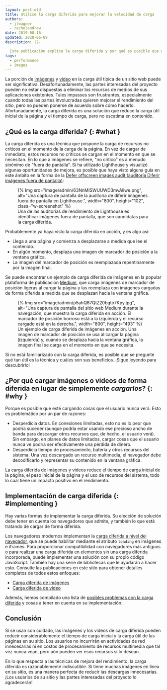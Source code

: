 ```yaml
---
layout: post-old
title: Utilice la carga diferida para mejorar la velocidad de carga
authors:
  - jlwagner
  - rachelandrew
date: 2019-08-16
updated: 2020-06-09
description: |2-

  Esta publicación explica la carga diferida y por qué es posible que desee cargar elementos en su sitio de forma diferida.
tags:
  - performance
  - images
---
```


La porción de [imágenes](http://beta.httparchive.org/reports/state-of-images?start=earliest&end=latest) y [video](http://beta.httparchive.org/reports/page-weight#bytesVideo) en la carga útil típica de un sitio web puede ser significativa. Desafortunadamente, las partes interesadas del proyecto pueden no estar dispuestas a eliminar los recursos de medios de sus aplicaciones existentes. Tales impasses son frustrantes, especialmente cuando todas las partes involucradas quieren mejorar el rendimiento del sitio, pero no pueden ponerse de acuerdo sobre cómo hacerlo. Afortunadamente, la carga diferida es una solución que reduce la carga útil inicial de la página *y* el tiempo de carga, pero no escatima en contenido.

## ¿Qué es la carga diferida? {: #what }

La carga diferida es una técnica que pospone la carga de recursos no críticos en el momento de la carga de la página. En vez de cargar de inmediato, estos recursos no críticos se cargan en el momento en que se necesitan. En lo que a imágenes se refiere, "no crítico" es a menudo sinónimo de "fuera de pantalla". Si ha utilizado Lighthouse y visualizó algunas oportunidades de mejora, es posible que haya visto alguna guía en este ámbito en la forma de la [Defer offscreen images audit (auditoría Diferir imágenes fuera de pantalla)](/offscreen-images/):

<figure class="w-figure">{% Img src="image/admin/63NnMISWUUWD3mvAliwe.png", alt="Una captura de pantalla de la auditoría de diferir imágenes fuera de pantalla en Lighthouse.", width="800", height="102", class="w-screenshot" %}<figcaption class="w-figcaption"> Una de las auditorías de rendimiento de Lighthouse es identificar imágenes fuera de pantalla, que son candidatas para la carga diferida.</figcaption></figure>

Probablemente ya haya visto la carga diferida en acción, y es algo así:

- Llega a una página y comienza a desplazarse a medida que lee el contenido.
- En algún momento, desplaza una imagen de marcador de posición a la ventana gráfica.
- La imagen del marcador de posición es reemplazada repentinamente por la imagen final.

Se puede encontrar un ejemplo de carga diferida de imágenes en la popular plataforma de publicación [Medium](https://medium.com/), que carga imágenes de marcador de posición ligeras al cargar la página y las reemplaza con imágenes cargadas de forma diferida a medida que se desplazan hacia la ventana gráfica.

<figure class="w-figure">{% Img src="image/admin/p5ahQ67QtZ20bgto7Kpy.jpg", alt="Una captura de pantalla del sitio web Medium durante la navegación, que muestra la carga diferida en acción. El marcador de posición borroso está a la izquierda y el recurso cargado está en la derecha.", width="800", height="493" %}<figcaption class="w-figcaption"> Un ejemplo de carga diferida de imágenes en acción. Una imagen de marcador de posición se usa al cargar la página (izquierda) y, cuando se desplaza hacia la ventana gráfica, la imagen final se carga en el momento en que se necesita.</figcaption></figure>

Si no está familiarizado con la carga diferida, es posible que se pregunte qué tan útil es la técnica y cuáles son sus beneficios. ¡Sigue leyendo para descubrirlo!

## ¿Por qué cargar imágenes o videos de forma diferida en lugar de simplemente *cargarlos*? {: #why }

Porque es posible que esté cargando cosas que el usuario nunca verá. Esto es problemático por un par de razones:

- Desperdicia datos. En conexiones ilimitadas, esto no es lo peor que podría suceder (aunque podría estar usando ese precioso ancho de banda para descargar otros recursos que, de hecho, el usuario verá). Sin embargo, en planes de datos limitados, cargar cosas que el usuario nunca ve podría ser efectivamente una pérdida de dinero.
- Desperdicia tiempo de procesamiento, batería y otros recursos del sistema. Una vez descargado un recurso multimedia, el navegador debe decodificarlo y representar su contenido en la ventana gráfica.

La carga diferida de imágenes y videos reduce el tiempo de carga inicial de la página, el peso inicial de la página y el uso de recursos del sistema, todo lo cual tiene un impacto positivo en el rendimiento.

## Implementación de carga diferida {: #implementing }

Hay varias formas de implementar la carga diferida. Su elección de solución debe tener en cuenta los navegadores que admite, y también lo que está tratando de cargar de forma diferida.

Los navegadores modernos implementan la [carga diferida a nivel del navegador](/browser-level-image-lazy-loading/), que se puede habilitar mediante el atributo `loading` en imágenes e iframes. Para proporcionar compatibilidad con navegadores más antiguos o para realizar una carga diferida en elementos sin una carga diferida incorporada, puede implementar una solución con su propio código JavaScript. También hay una serie de bibliotecas que le ayudarán a hacer esto. Consulte las publicaciones en este sitio para obtener detalles completos de todos estos enfoques:

- [Carga diferida de imágenes](/lazy-loading-images/)
- [Carga diferida de video](/lazy-loading-video/)

Además, hemos compilado una lista de [posibles problemas con la carga diferida](/lazy-loading-best-practices) y cosas a tener en cuenta en su implementación.

## Conclusión

Si se usan con cuidado, las imágenes y los videos de carga diferida pueden reducir considerablemente el tiempo de carga inicial y la carga útil de las páginas en su sitio. Los usuarios no incurrirán en actividades de red innecesarias ni en costos de procesamiento de recursos multimedia que tal vez nunca vean, pero aún pueden ver esos recursos si lo desean.

En lo que respecta a las técnicas de mejora del rendimiento, la carga diferida es razonablemente indiscutible. Si tiene muchas imágenes en línea en su sitio, es una manera perfecta de reducir las descargas innecesarias. ¡Los usuarios de su sitio y las partes interesadas del proyecto lo agradecerán!
